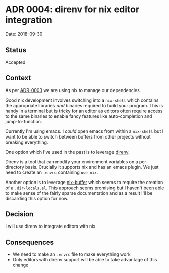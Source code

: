 # ADR 0004: direnv for nix editor integration

Date: 2018-09-30

## Status

Accepted

## Context

As per [ADR-0003](adr-0003-nix-for-dependency-management.md) we are using nix to manage our
dependencies.

Good nix development involves switching into a `nix-shell` which contains the appropriate libraries
*and* binaries required to build your program. This is handy in a terminal but is tricky for an
editor as editors often require access to the same binaries to enable fancy features like
auto-completion and jump-to-function.

Currently I'm using emacs. I _could_ open emacs from within a `nix-shell` but I want to be able
to switch between buffers from other projects without breaking everything.

One option which I've used in the past is to leverage [direnv](https://github.com/direnv/direnv).

Direnv is a tool that can modify your environment variables on a per-directory basis. Crucially it supports nix and has an emacs plugin. We just need to create an `.envrc` containing `use nix`.

Another option is to leverage [nix-buffer](https://github.com/shlevy/nix-buffer) which seems
to require the creation of a `.dir-locals.el`. This approach seems promising but I haven't
been able to make sense of the fairly sparse documentation and as a result I'll be discarding
this option for now.

## Decision

I will use direnv to integrate editors with nix

## Consequences

- We need to make an `.envrc` file to make everything work
- Only editors with direnv support will be able to take advantage of this change
